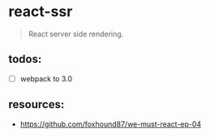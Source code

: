 # react-ssr
> React server side rendering.

## todos:
+ [ ] webpack to 3.0

## resources:
+ https://github.com/foxhound87/we-must-react-ep-04